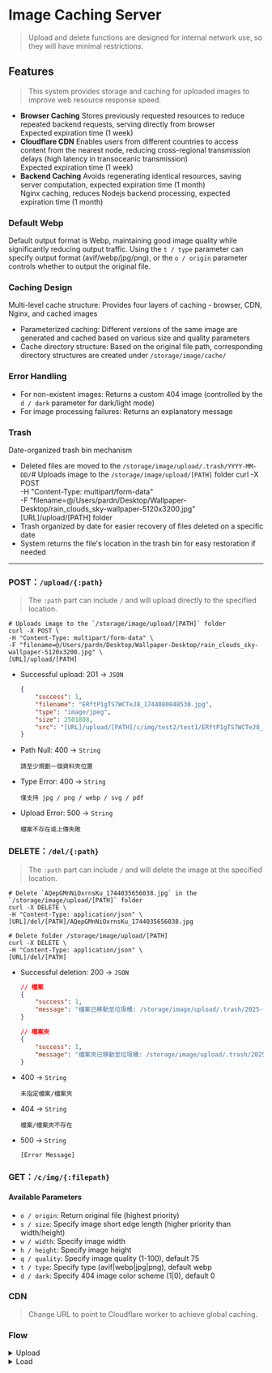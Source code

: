 # Image Caching Server

> Upload and delete functions are designed for internal network use, so they will have minimal restrictions.

## Features

> This system provides storage and caching for uploaded images to improve web resource response speed.

- **Browser Caching**
    Stores previously requested resources to reduce repeated backend requests, serving directly from browser <br>
    Expected expiration time (1 week)
- **Cloudflare CDN**
    Enables users from different countries to access content from the nearest node, reducing cross-regional transmission delays (high latency in transoceanic transmission) <br>
    Expected expiration time (1 week)
- **Backend Caching**
    Avoids regenerating identical resources, saving server computation, expected expiration time (1 month) <br>
    Nginx caching, reduces Nodejs backend processing, expected expiration time (1 month)

### Default Webp

Default output format is Webp, maintaining good image quality while significantly reducing output traffic. Using the `t / type` parameter can specify output format (avif/webp/jpg/png), or the `o / origin` parameter controls whether to output the original file.

### Caching Design

Multi-level cache structure: Provides four layers of caching - browser, CDN, Nginx, and cached images
- Parameterized caching: Different versions of the same image are generated and cached based on various size and quality parameters
- Cache directory structure: Based on the original file path, corresponding directory structures are created under `/storage/image/cache/`

### Error Handling

- For non-existent images: Returns a custom 404 image (controlled by the `d / dark` parameter for dark/light mode)
- For image processing failures: Returns an explanatory message

### Trash

Date-organized trash bin mechanism

- Deleted files are moved to the `/storage/image/upload/.trash/YYYY-MM-DD/`# Uploads image to the `/storage/image/upload/[PATH]` folder
curl -X POST \
-H "Content-Type: multipart/form-data" \
-F "filename=@/Users/pardn/Desktop/Wallpaper-Desktop/rain_clouds_sky-wallpaper-5120x3200.jpg" \
[URL]/upload/[PATH] folder
- Trash organized by date for easier recovery of files deleted on a specific date
- System returns the file's location in the trash bin for easy restoration if needed

***

### POST：`/upload/{:path}` 

> The `:path` part can include `/` and will upload directly to the specified location.

```Shell
# Uploads image to the `/storage/image/upload/[PATH]` folder
curl -X POST \
-H "Content-Type: multipart/form-data" \
-F "filename=@/Users/pardn/Desktop/Wallpaper-Desktop/rain_clouds_sky-wallpaper-5120x3200.jpg" \
[URL]/upload/[PATH]
```
- Successful upload: 201 -> `JSON`
    ```Json
    {
        "success": 1,
        "filename": "ERftP1gTS7WCTeJ8_1744080848530.jpg",
        "type": "image/jpeg",
        "size": 2501808,
        "src": "[URL]/upload/[PATH]/c/img/test2/test1/ERftP1gTS7WCTeJ8_1744080848530.jpg"
    }
    ```
- Path Null: 400 -> `String`
    ```
    請至少規劃一個資料夾位置
    ```
- Type Error: 400 -> `String`
    ```
    僅支持 jpg / png / webp / svg / pdf
    ```
- Upload Error: 500 -> `String`
    ```
    檔案不存在或上傳失敗
    ```

### DELETE：`/del/{:path}` 

> The `:path` part can include `/` and will delete the image at the specified location.

```Shell
# Delete `AQepGMnNiOxrnsKu_1744035656038.jpg` in the `/storage/image/upload/[PATH]` folder
curl -X DELETE \
-H "Content-Type: application/json" \
[URL]/del/[PATH]/AQepGMnNiOxrnsKu_1744035656038.jpg

# Delete folder /storage/image/upload/[PATH]
curl -X DELETE \
-H "Content-Type: application/json" \
[URL]/del/[PATH]
```
- Successful deletion: 200 -> `JSON`
    ```Json
    // 檔案
    {
        "success": 1,
        "message": "檔案已移動至垃圾桶: /storage/image/upload/.trash/2025-04-08/[PATH]/AQepGMnNiOxrnsKu_1744035656038.jpg"
    }

    // 檔案夾
    {
        "success": 1,
        "message": "檔案夾已移動至垃圾桶: /storage/image/upload/.trash/2025-04-08/[PATH]"
    }
    ```
- 400 -> `String`
    ```
    未指定檔案/檔案夾
    ```
- 404 -> `String`
    ```
    檔案/檔案夾不存在
    ```
- 500 -> `String`
    ```
    [Error Message]
    ```

### GET：`/c/img/{:filepath}`

#### Available Parameters
- `o / origin`: Return original file (highest priority)
- `s / size`: Specify image short edge length (higher priority than width/height)
- `w / width`: Specify image width
- `h / height`: Specify image height
- `q / quality`: Specify image quality (1-100), default 75
- `t / type`: Specify type (avif|webp|jpg|png), default webp
- `d / dark`: Specify 404 image color scheme (1|0), default 0

### CDN

> Change URL to point to Cloudflare worker to achieve global caching.

### Flow

<details>
<summary>Upload</summary>

```mermaid
flowchart TD
    A["Client"] -- GET --> S{"Browser cache exists?<br>(7 days)"}
    S -- Yes --> A
    S -- No --> B{"Request source"}
    B -- "Image Server" --> C["Nginx proxy"]
    B -- Cloudflare Worker --> D["CDN node"]
    C -- Check Nginx cache --> E{"Nginx cache exists?<br>(30 days)"}
    E -- Yes --> F["Return Nginx cache"]
    E -- No --> G["Forward to image processing service"]
    D -- Check Cloudflare cache --> H{"Cloudflare cache exists?<br>(7 days)"}
    H -- Yes --> I["Return Cloudflare cache"]
    H -- No --> C
    G --> K{"Check if local cache file<br>exists<br>(30 days)"}
    K -- Yes --> L["Return local cache file"]
    K -- No --> M{"Check parameters"}
    M -- "origin=1" --> N["Return original image"]
    M -- Generate cache file<br>Default max long edge 1024 px --> P["Process image and convert to WebP"]
    P --> Q["Save as local cache file"]
    Q --> R["Return local cache file"]
    F --> T["Set HTTP cache headers"]
    I --> T
    L --> T
    N --> T
    R --> T
    T --> A
```

</details>

<details>
<summary>Load</summary>

```mermaid
flowchart TD
    A[Client] -->|POST| B[Upload service]
    B -->|Receive request| C{Check client IP}
    C -->|IP not allowed| D[Return permission error]
    C -->|IP passed| E{Check path parameter}
    E -->|Invalid path| F[Return error]
    E -->|Valid path| G[Create folder]
    G --> H[Generate random filename]
    H --> I{Check file type}
    I -->|Unsupported type| J[Return error]
    I -->|Supported type| K[Save file]
    K --> L[Return success response]
    L --> M[Include cache link and CDN link]
    M --> A
    D --> A
    F --> A
    J --> A
```

</details>
